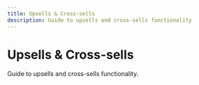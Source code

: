 ```yaml
---
title: Upsells & Cross-sells
description: Guide to upsells and cross-sells functionality
---
```


# Upsells & Cross-sells

Guide to upsells and cross-sells functionality.